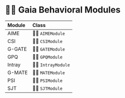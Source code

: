 # &#128581;&#127996; Gaia Behavioral Modules

Module | Class
:------|:-----
AIME     | &#127938;&#127996; `AIMEModule`
CSI      | &#127939;&#127996; `CSIModule`
G-GATE   | &#127940;&#127996; `GATEModule`
GPQ      | &#127943;&#127996; `GPQModule`
Intray   | &#127946;&#127996; `IntrayModule`
G-MATE   | &#127947;&#127996; `MATEModule`
PSI      | &#127948;&#127996; `PSIModule`
SJT      | &#128692;&#127996; `SJTModule`
